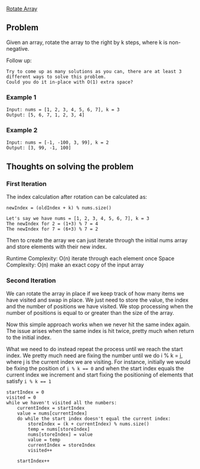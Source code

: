 [Rotate Array](https://leetcode.com/problems/rotate-array/)

## Problem
Given an array, rotate the array to the right by k steps, where k is non-negative.

Follow up:

    Try to come up as many solutions as you can, there are at least 3 different ways to solve this problem.
    Could you do it in-place with O(1) extra space?

### Example 1
```
Input: nums = [1, 2, 3, 4, 5, 6, 7], k = 3
Output: [5, 6, 7, 1, 2, 3, 4]
```

### Example 2
```
Input: nums = [-1, -100, 3, 99], k = 2
Output: [3, 99, -1, 100]
```

## Thoughts on solving the problem

### First Iteration
The index calculation after rotation can be calculated as:
```
newIndex = (oldIndex + k) % nums.size()

Let's say we have nums = [1, 2, 3, 4, 5, 6, 7], k = 3
The newIndex for 2 = (1+3) % 7 = 4
The newIndex for 7 = (6+3) % 7 = 2
```
Then to create the array we can just iterate through the initial nums array and store elements with their new index.

Runtime Complexity: O(n) iterate through each element once
Space Complexity: O(n) make an exact copy of the input array

### Second Iteration
We can rotate the array in place if we keep track of how many items we have visited and swap in place. We just need to store the value, the index and the number of positions we have visited. We stop processing when the number of positions is equal to or greater than the size of the array. 

Now this simple approach works when we never hit the same index again. The issue arises when the same index is hit twice, pretty much when return to the initial index.

What we need to do instead repeat the process until we reach the start index. We pretty much need are fixing the number until we do i % k = j, where j is the current index we are visiting. For instance, initially we would be fixing the position of `i % k == 0` and when the start index equals the current index we increment and start fixing the positioning of elements that satisfy `i % k == 1`

```
startIndex = 0
visited = 0
while we haven't visited all the numbers:
    currentIndex = startIndex
    value = nums[currentIndex]
    do while the start index doesn't equal the current index:
        storeIndex = (k + currentIndex) % nums.size()
        temp = nums[storeIndex]
        nums[storeIndex] = value
        value = temp
        currentIndex = storeIndex
        visited++
    
    startIndex++
```
